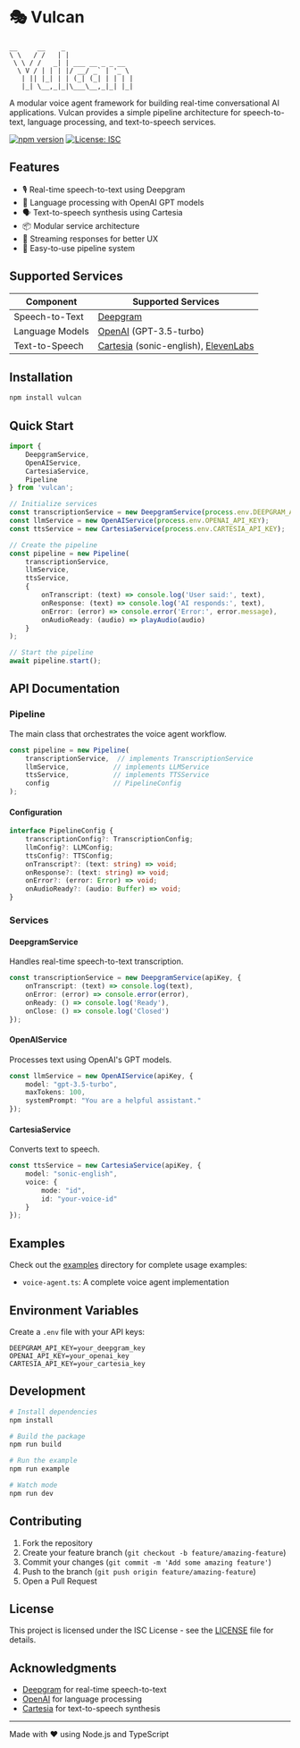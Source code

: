 # 🎭 Vulcan

```
__     __    _                 
\ \   / /   | |                
 \ \ / /   _| | ___ __ _ _ __  
  \ V / | | | |/ __/ _` | '_ \ 
   | || |_| | | (_| (_| | | | |
   |_| \__,_|_|\___\__,_|_| |_|
```

A modular voice agent framework for building real-time conversational AI applications. Vulcan provides a simple pipeline architecture for speech-to-text, language processing, and text-to-speech services.

[![npm version](https://badge.fury.io/js/vulcan.svg)](https://badge.fury.io/js/vulcan)
[![License: ISC](https://img.shields.io/badge/License-ISC-blue.svg)](https://opensource.org/licenses/ISC)

## Features

- 🎙️ Real-time speech-to-text using Deepgram
- 🤖 Language processing with OpenAI GPT models
- 🗣️ Text-to-speech synthesis using Cartesia
- 📦 Modular service architecture
- 🔄 Streaming responses for better UX
- 🎯 Easy-to-use pipeline system

## Supported Services

| Component | Supported Services |
|-----------|-------------------|
| Speech-to-Text | [Deepgram](https://deepgram.com/) |
| Language Models | [OpenAI](https://openai.com/) (GPT-3.5-turbo) |
| Text-to-Speech | [Cartesia](https://cartesia.io/) (sonic-english), [ElevenLabs](https://elevenlabs.io/) |

## Installation

```bash
npm install vulcan
```

## Quick Start

```typescript
import {
    DeepgramService,
    OpenAIService,
    CartesiaService,
    Pipeline
} from 'vulcan';

// Initialize services
const transcriptionService = new DeepgramService(process.env.DEEPGRAM_API_KEY);
const llmService = new OpenAIService(process.env.OPENAI_API_KEY);
const ttsService = new CartesiaService(process.env.CARTESIA_API_KEY);

// Create the pipeline
const pipeline = new Pipeline(
    transcriptionService,
    llmService,
    ttsService,
    {
        onTranscript: (text) => console.log('User said:', text),
        onResponse: (text) => console.log('AI responds:', text),
        onError: (error) => console.error('Error:', error.message),
        onAudioReady: (audio) => playAudio(audio)
    }
);

// Start the pipeline
await pipeline.start();
```

## API Documentation

### Pipeline

The main class that orchestrates the voice agent workflow.

```typescript
const pipeline = new Pipeline(
    transcriptionService,  // implements TranscriptionService
    llmService,           // implements LLMService
    ttsService,           // implements TTSService
    config                // PipelineConfig
);
```

#### Configuration

```typescript
interface PipelineConfig {
    transcriptionConfig?: TranscriptionConfig;
    llmConfig?: LLMConfig;
    ttsConfig?: TTSConfig;
    onTranscript?: (text: string) => void;
    onResponse?: (text: string) => void;
    onError?: (error: Error) => void;
    onAudioReady?: (audio: Buffer) => void;
}
```

### Services

#### DeepgramService

Handles real-time speech-to-text transcription.

```typescript
const transcriptionService = new DeepgramService(apiKey, {
    onTranscript: (text) => console.log(text),
    onError: (error) => console.error(error),
    onReady: () => console.log('Ready'),
    onClose: () => console.log('Closed')
});
```

#### OpenAIService

Processes text using OpenAI's GPT models.

```typescript
const llmService = new OpenAIService(apiKey, {
    model: "gpt-3.5-turbo",
    maxTokens: 100,
    systemPrompt: "You are a helpful assistant."
});
```

#### CartesiaService

Converts text to speech.

```typescript
const ttsService = new CartesiaService(apiKey, {
    model: "sonic-english",
    voice: {
        mode: "id",
        id: "your-voice-id"
    }
});
```

## Examples

Check out the [examples](./examples) directory for complete usage examples:

- `voice-agent.ts`: A complete voice agent implementation

## Environment Variables

Create a `.env` file with your API keys:

```env
DEEPGRAM_API_KEY=your_deepgram_key
OPENAI_API_KEY=your_openai_key
CARTESIA_API_KEY=your_cartesia_key
```

## Development

```bash
# Install dependencies
npm install

# Build the package
npm run build

# Run the example
npm run example

# Watch mode
npm run dev
```

## Contributing

1. Fork the repository
2. Create your feature branch (`git checkout -b feature/amazing-feature`)
3. Commit your changes (`git commit -m 'Add some amazing feature'`)
4. Push to the branch (`git push origin feature/amazing-feature`)
5. Open a Pull Request

## License

This project is licensed under the ISC License - see the [LICENSE](LICENSE) file for details.

## Acknowledgments

- [Deepgram](https://deepgram.com/) for real-time speech-to-text
- [OpenAI](https://openai.com/) for language processing
- [Cartesia](https://cartesia.io/) for text-to-speech synthesis

---

Made with ❤️ using Node.js and TypeScript